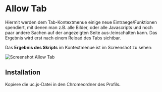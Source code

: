 # Allow Tab
Hiermit werden dem Tab-Kontextmenue einige neue Eintraege/Funktionen spendiert, mit denen man z.B. 
alle Bilder, oder alle Javascripts und noch paar andere Sachen auf der angezeigten Seite aus-/einschalten kann. 
Das Ergebnis wird erst nach einem Reload des Tabs sichtbar.

Das **Ergebnis des Skripts** im Kontextmenue ist im Screenshot zu sehen:

![Screenshot Allow Tab](https://github.com/ardiman/userChrome.js/raw/master/allowtab/scr_allowtab.png)

## Installation
Kopiere die uc.js-Datei in den Chromeordner des Profils.